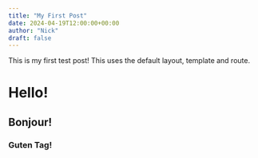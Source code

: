 ```yaml
---
title: "My First Post"
date: 2024-04-19T12:00:00+00:00
author: "Nick"
draft: false
---
```


This is my first test post! This uses the default layout, template and route.

# Hello!

## Bonjour!

### Guten Tag!